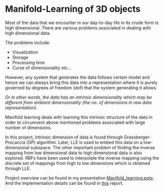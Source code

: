 # Manifold-Learning of 3D objects


Most of the data that we encounter in our day-to-day life in its crude form is high dimensional. There are various problems associated in dealing with high dimensional data. 

The problems include: 
* Visualization
* Storage
* Processing time
* Curse of dimensionality etc...

However, any system that generates the data follows certain model and hence we can always bring this data into a representation where it is purely governed by degrees of freedom (dof) that the system generating it allows. 

*Or in other words, the data has an intrinsic dimensionality which may be different from ambient dimensionality (the no. of dimensions in raw data representation).*

Manifold learning deals with learning this intrinsic structure of the data in order to circumvent above mentioned problems associated with large number of dimensions.

In this project, intrinsic dimension of data is found through Grassberger-Procaccia (GP) algorithm. Later, LLE is used to embed this data on a low-dimensional subspace. The other important problem of finding the inverse mapping from low dimensional data to high dimensional data is also explored. RBFs have been used to interpolate the inverse mapping using the discrete set of mappings from high to low dimensions which is obtained through LLE.

Project overview can be found in my presentation [Manifold_learning.pptx](https://www.google.com/). And the implementation details can be found in [this](https://www.google.com/) report.
